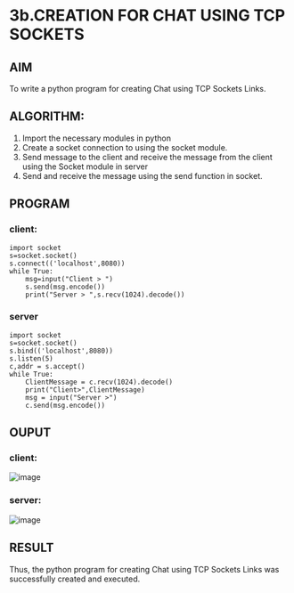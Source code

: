 # 3b.CREATION FOR CHAT USING TCP SOCKETS
## AIM
To write a python program for creating Chat using TCP Sockets Links.
## ALGORITHM:
1. Import the necessary modules in python
2. Create a socket connection to using the socket module.
3. Send message to the client and receive the message from the client using the Socket module in
 server
4. Send and receive the message using the send function in socket.
## PROGRAM
### client:
```
import socket
s=socket.socket()
s.connect(('localhost',8080))
while True:
    msg=input("Client > ")
    s.send(msg.encode())
    print("Server > ",s.recv(1024).decode())

```
### server
```
import socket
s=socket.socket()
s.bind(('localhost',8080))
s.listen(5)
c,addr = s.accept()
while True:
    ClientMessage = c.recv(1024).decode()
    print("Client>",ClientMessage)
    msg = input("Server >")
    c.send(msg.encode())
```
## OUPUT

### client:
![image](https://github.com/user-attachments/assets/8cd48f20-7c69-469d-bf6d-39d8f0a728c4)

### server:
![image](https://github.com/user-attachments/assets/12439249-051f-4de4-ba73-814b67baaebd)


## RESULT
Thus, the python program for creating Chat using TCP Sockets Links was successfully 
created and executed.
